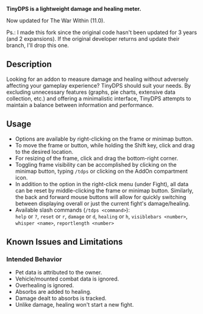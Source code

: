 **TinyDPS is a lightweight damage and healing meter.**

Now updated for The War Within (11.0). 

Ps.: I made this fork since the original code hasn't been updated for 3 years (and 2 expansions). If the original developer returns and update their branch, I'll drop this one.

## Description

Looking for an addon to measure damage and healing without adversely affecting your gameplay experience? TinyDPS should suit your needs. By excluding unnecessary features (graphs, pie charts, extensive data collection, etc.) and offering a minimalistic interface, TinyDPS attempts to maintain a balance between information and performance.

## Usage
  * Options are available by right-clicking on the frame or minimap button.
  * To move the frame or button, while holding the Shift key, click and drag to the desired location.
  * For resizing of the frame, click and drag the bottom-right corner.
  * Toggling frame visibility can be accomplished by clicking on the minimap button, typing `/tdps` or clicking on the AddOn compartment icon.
  * In addition to the option in the right-click menu (under Fight), all data can be reset by middle-clicking the frame or minimap button. Similarly, the back and forward mouse buttons will allow for quickly switching between displaying overall or just the current fight's damage/healing.
  * Available slash commands (`/tdps <command>`):  
    `help` or `?`, `reset` or `r`, `damage` or `d`, `healing` or `h`, `visiblebars <number>`, `whisper <name>`, `reportlength <number>`

## Known Issues and Limitations
### Intended Behavior
  * Pet data is attributed to the owner.
  * Vehicle/mounted combat data is ignored.
  * Overhealing is ignored.
  * Absorbs are added to healing.
  * Damage dealt to absorbs is tracked.
  * Unlike damage, healing won't start a new fight.
